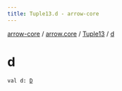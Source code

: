 ```yaml
---
title: Tuple13.d - arrow-core
---
```


[arrow-core](../../index.html) / [arrow.core](../index.html) / [Tuple13](index.html) / [d](./d.html)

# d

`val d: `[`D`](index.html#D)